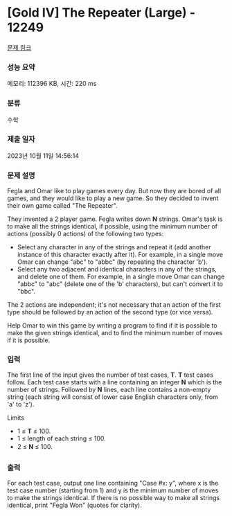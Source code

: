 # [Gold IV] The Repeater (Large) - 12249 

[문제 링크](https://www.acmicpc.net/problem/12249) 

### 성능 요약

메모리: 112396 KB, 시간: 220 ms

### 분류

수학

### 제출 일자

2023년 10월 11일 14:56:14

### 문제 설명

<p>Fegla and Omar like to play games every day. But now they are bored of all games, and they would like to play a new game. So they decided to invent their own game called "The Repeater".</p>

<p>They invented a 2 player game. Fegla writes down <strong>N</strong> strings. Omar's task is to make all the strings identical, if possible, using the minimum number of actions (possibly 0 actions) of the following two types:</p>

<ul>
	<li>Select any character in any of the strings and repeat it (add another instance of this character exactly after it). For example, in a single move Omar can change "abc" to "abbc" (by repeating the character 'b').</li>
	<li>Select any two adjacent and identical characters in any of the strings, and delete one of them. For example, in a single move Omar can change "abbc" to "abc" (delete one of the 'b' characters), but can't convert it to "bbc".</li>
</ul>

<p>The 2 actions are independent; it's not necessary that an action of the first type should be followed by an action of the second type (or vice versa).</p>

<p>Help Omar to win this game by writing a program to find if it is possible to make the given strings identical, and to find the minimum number of moves if it is possible.</p>

### 입력 

 <p>The first line of the input gives the number of test cases, <strong>T</strong>. <strong>T</strong> test cases follow. Each test case starts with a line containing an integer <strong>N</strong> which is the number of strings. Followed by <strong>N</strong> lines, each line contains a non-empty string (each string will consist of lower case English characters only, from 'a' to 'z').</p>

<p>Limits</p>

<ul>
	<li>1 ≤ <strong>T</strong> ≤ 100.</li>
	<li>1 ≤ length of each string ≤ 100.</li>
	<li><span style="line-height:1.6em">2 ≤ </span><strong style="line-height:1.6em">N</strong><span style="line-height:1.6em"> ≤ 100.</span></li>
</ul>

### 출력 

 <p>For each test case, output one line containing "Case #x: y", where x is the test case number (starting from 1) and y is the minimum number of moves to make the strings identical. If there is no possible way to make all strings identical, print "Fegla Won" (quotes for clarity).</p>


